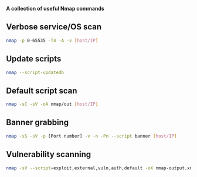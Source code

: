 **A collection of useful Nmap commands**

## Verbose service/OS scan

```Bash
nmap -p 0-65535 -T4 -A -v [host/IP]
```

## Update scripts
```Bash
nmap --script-updatedb
```

## Default script scan
```Bash
nmap -sC -sV -oA nmap/out [host/IP]
```

## Banner grabbing
```Bash
nmap -sS -sV -p [Port number] -v -n -Pn --script banner [host/IP]
```

## Vulnerability scanning
```Bash
nmap -sV --script=exploit,external,vuln,auth,default -oX nmap-output.xml --webxml [host/IP]
```
